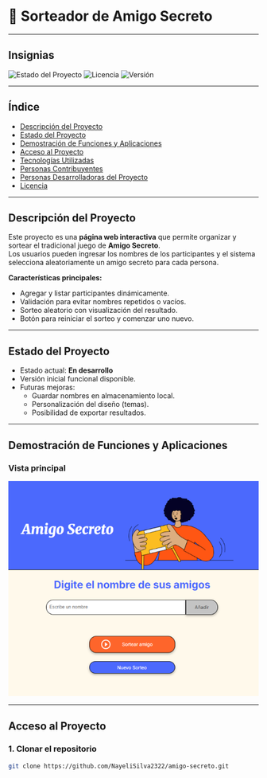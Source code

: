 # 🎁 Sorteador de Amigo Secreto

---

## Insignias

![Estado del Proyecto](https://img.shields.io/badge/estado-en%20desarrollo-yellow)
![Licencia](https://img.shields.io/badge/licencia-MIT-blue)
![Versión](https://img.shields.io/badge/versión-1.0.0-green)

---

## Índice

- [Descripción del Proyecto](#descripción-del-proyecto)
- [Estado del Proyecto](#estado-del-proyecto)
- [Demostración de Funciones y Aplicaciones](#demostración-de-funciones-y-aplicaciones)
- [Acceso al Proyecto](#acceso-al-proyecto)
- [Tecnologías Utilizadas](#tecnologías-utilizadas)
- [Personas Contribuyentes](#personas-contribuyentes)
- [Personas Desarrolladoras del Proyecto](#personas-desarrolladoras-del-proyecto)
- [Licencia](#licencia)

---

## Descripción del Proyecto

Este proyecto es una **página web interactiva** que permite organizar y sortear el tradicional juego de **Amigo Secreto**.  
Los usuarios pueden ingresar los nombres de los participantes y el sistema selecciona aleatoriamente un amigo secreto para cada persona.

**Características principales:**

- Agregar y listar participantes dinámicamente.  
- Validación para evitar nombres repetidos o vacíos.  
- Sorteo aleatorio con visualización del resultado.  
- Botón para reiniciar el sorteo y comenzar uno nuevo.  

---

## Estado del Proyecto

- Estado actual: **En desarrollo**  
- Versión inicial funcional disponible.  
- Futuras mejoras:  
  - Guardar nombres en almacenamiento local.  
  - Personalización del diseño (temas).  
  - Posibilidad de exportar resultados.  

---

## Demostración de Funciones y Aplicaciones

### Vista principal
![Vista principal](./assets/Captura%20de%20pantalla%202025-08-02%20140841.png)

---

## Acceso al Proyecto

### 1. Clonar el repositorio
```bash
git clone https://github.com/NayeliSilva2322/amigo-secreto.git
